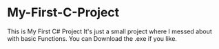 # My-First-C-Project
This is My First C# Project
It's just a small project where I messed about with basic Functions.
You can Download the .exe if you like.
